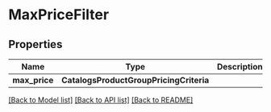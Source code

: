 # MaxPriceFilter


## Properties
Name | Type | Description | Notes
------------ | ------------- | ------------- | -------------
**max_price** | **CatalogsProductGroupPricingCriteria** |  | 

[[Back to Model list]](../README.md#documentation-for-models) [[Back to API list]](../README.md#documentation-for-api-endpoints) [[Back to README]](../README.md)


